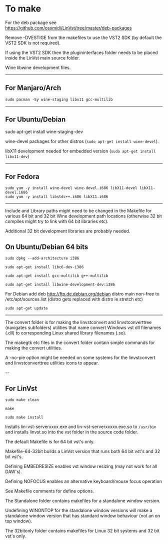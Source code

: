 # To make

For the deb package see https://github.com/osxmidi/LinVst/tree/master/deb-packages

Remove -DVESTIGE from the makefiles to use the VST2 SDK (by default the VST2 SDK is not required).

If using the VST2 SDK then the plugininterfaces folder needs to be placed inside the LinVst main source folder.

Wine libwine development files.

------

## For Manjaro/Arch

```
sudo pacman -Sy wine-staging libx11 gcc-multilib
```

------

## For Ubuntu/Debian

sudo apt-get install wine-staging-dev

wine-devel packages for other distros (`sudo apt-get install wine-devel`).

libX11 development needed for embedded version (`sudo apt-get install libx11-dev`)

-------

## For Fedora 
```
sudo yum -y install wine-devel wine-devel.i686 libX11-devel libX11-devel.i686
sudo yum -y install libstdc++.i686 libX11.i686
```

-------
 
Include and Library paths might need to be changed in the Makefile for various 64 bit and 32 bit Wine development path locations (otherwise 32 bit compiles might try to link with 64 bit libraries etc).

Additional 32 bit development libraries are probably needed.

## On Ubuntu/Debian 64 bits 
```
sudo dpkg --add-architecture i386

sudo apt-get install libc6-dev-i386

sudo apt-get install gcc-multilib g++-multilib

sudo apt-get install libwine-development-dev:i386
```
For Debian add deb http://ftp.de.debian.org/debian distro main non-free to /etc/apt/sources.list (distro gets replaced with distro ie stretch etc)
```
sudo apt-get update
```
--------

The convert folder is for making the linvstconvert and linvstconverttree (navigates subfolders) utilities that name convert Windows vst dll filenames (.dll) to corresponding Linux shared library filenames (.so).

The makegtk etc files in the convert folder contain simple commands for making the convert utilities.

A -no-pie option might be needed on some systems for the linvstconvert and linvstconverttree utilities icons to appear.

--

## For LinVst
```
sudo make clean

make

sudo make install
```
Installs lin-vst-serverxxxx.exe and lin-vst-serverxxxxx.exe.so to `/usr/bin` and installs linvst.so into the vst folder in the source code folder.

The default Makefile is for 64 bit vst's only.

Makefile-64-32bit builds a LinVst version that runs both 64 bit vst's and 32 bit vst's.

Defining EMBEDRESIZE enables vst window resizing (may not work for all DAW's).

Defining NOFOCUS enables an alternative keyboard/mouse focus operation

See Makefile comments for define options.

The Standalone folder contains makefiles for a standalone window version.

Undefining WINONTOP for the standalone window versions will make a standalone window version that has standard window behaviour (not an on top window).

The 32bitonly folder contains makefiles for Linux 32 bit systems and 32 bit vst's only.



